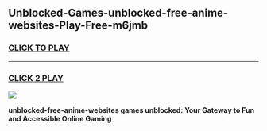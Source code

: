 
## Unblocked-Games-unblocked-free-anime-websites-Play-Free-m6jmb
<h3>
<a href="https://premium76.site?title=unblocked-free-anime-websites&ref=18A1">CLICK TO PLAY</a></h3>
<hr>

<h3>
<a href="https://premium76.site?title=unblocked-free-anime-websites&ref=18A1">CLICK 2 PLAY</a>
  
</h3>

<a href="https://premium76.site?title=unblocked-free-anime-websites&ref=18A1"><img src="https://clearcache.store/games.png"></a>


**unblocked-free-anime-websites games unblocked: Your Gateway to Fun and Accessible Online Gaming**
